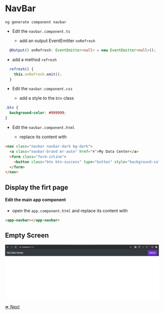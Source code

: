 # NavBar

```
ng generate component navbar
```

* Edit the `navbar.component.ts`
 
   * add an output EventEmitter `onRefresh`

```typescript
  @Output() onRefresh: EventEmitter<null> = new EventEmitter<null>();
```

   * add a method `refresh`

```typescript
  refresh() {
    this.onRefresh.emit();
  }
```

* Edit the `navbar.component.css`

   * add a style to the `btn` class

```css
.btn {
  background-color: #999999;
}
```

* Edit the `navbar.component.html`

   * replace its content with

```html
<nav class="navbar navbar-dark bg-dark">
  <a class="navbar-brand mr-auto" href="#">My Data Center</a>
  <form class="form-inline">
    <button class="btn btn-success" type="button" style="background-color: #8616f6" (click)="refresh()">Reload</button>
  </form>
</nav>
```

## Display the firt page

#### Edit the main app component 

  * open the `app.component.html` and replace its content with
  
```html
<app-navbar></app-navbar>
```

## Empty Screen

![image](../images/empty.png)

[:fast_forward: Next ](dashboard.md)
